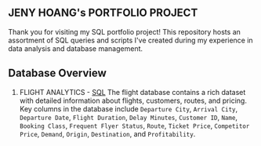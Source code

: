 ## JENY HOANG's PORTFOLIO PROJECT

Thank you for visiting my SQL portfolio project! This repository hosts an assortment of SQL queries and scripts I've created during my experience in data analysis and database management.


## Database Overview
1. FLIGHT ANALYTICS - [SQL](https://github.com/HoangJeny/SQL-Portfolio-Project/blob/main/FLIGHT%20ANALYTICS)
The flight database contains a rich dataset with detailed information about flights, customers, routes, and pricing. Key columns in the database include `Departure City`, `Arrival City`, `Departure Date`, `Flight Duration`, `Delay Minutes`, `Customer ID`, `Name`, `Booking Class`, `Frequent Flyer Status`, `Route`, `Ticket Price`, `Competitor Price`, `Demand`, `Origin`, `Destination`, and `Profitability`.
